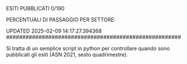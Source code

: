 ESITI PUBBLICATI 0/190 

PERCENTUALI DI PASSAGGIO PER SETTORE:

UPDATED 2025-02-09 14:17:27.394368
###################################################### 

Si tratta di un semplice script in python per controllare quando sono pubblicati gli esiti (ASN 2021, sesto quadrimestre).

